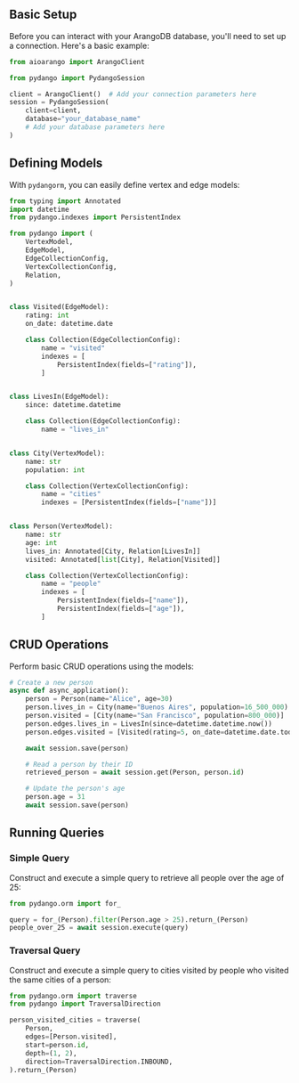 ## **Basic Setup**

Before you can interact with your ArangoDB database, you'll need to set up a connection. Here's a basic example:

```python title="Session Setup"
from aioarango import ArangoClient

from pydango import PydangoSession

client = ArangoClient()  # Add your connection parameters here
session = PydangoSession(
    client=client,
    database="your_database_name"
    # Add your database parameters here
)
```

## **Defining Models**

With `pydangorm`, you can easily define vertex and edge models:

```python
from typing import Annotated
import datetime
from pydango.indexes import PersistentIndex

from pydango import (
    VertexModel,
    EdgeModel,
    EdgeCollectionConfig,
    VertexCollectionConfig,
    Relation,
)


class Visited(EdgeModel):
    rating: int
    on_date: datetime.date

    class Collection(EdgeCollectionConfig):
        name = "visited"
        indexes = [
            PersistentIndex(fields=["rating"]),
        ]


class LivesIn(EdgeModel):
    since: datetime.datetime

    class Collection(EdgeCollectionConfig):
        name = "lives_in"


class City(VertexModel):
    name: str
    population: int

    class Collection(VertexCollectionConfig):
        name = "cities"
        indexes = [PersistentIndex(fields=["name"])]


class Person(VertexModel):
    name: str
    age: int
    lives_in: Annotated[City, Relation[LivesIn]]
    visited: Annotated[list[City], Relation[Visited]]

    class Collection(VertexCollectionConfig):
        name = "people"
        indexes = [
            PersistentIndex(fields=["name"]),
            PersistentIndex(fields=["age"]),
        ]
```

## **CRUD Operations**

Perform basic CRUD operations using the models:

```python
# Create a new person
async def async_application():
    person = Person(name="Alice", age=30)
    person.lives_in = City(name="Buenos Aires", population=16_500_000)
    person.visited = [City(name="San Francisco", population=800_000)]
    person.edges.lives_in = LivesIn(since=datetime.datetime.now())
    person.edges.visited = [Visited(rating=5, on_date=datetime.date.today())]

    await session.save(person)

    # Read a person by their ID
    retrieved_person = await session.get(Person, person.id)

    # Update the person's age
    person.age = 31
    await session.save(person)
```

## **Running Queries**

### Simple Query

Construct and execute a simple query to retrieve all people over the age of 25:

```python
from pydango.orm import for_

query = for_(Person).filter(Person.age > 25).return_(Person)
people_over_25 = await session.execute(query)
```

### Traversal Query

Construct and execute a simple query to cities visited by people who visited the same cities of a person:

```python
from pydango.orm import traverse
from pydango import TraversalDirection

person_visited_cities = traverse(
    Person,
    edges=[Person.visited],
    start=person.id,
    depth=(1, 2),
    direction=TraversalDirection.INBOUND,
).return_(Person)
```
